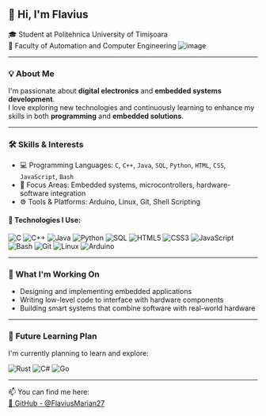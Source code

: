 ## 👋 Hi, I'm Flavius 

🎓 Student at Politehnica University of Timișoara  
🏫 Faculty of Automation and Computer Engineering
![image](https://github.com/user-attachments/assets/250223ca-75ac-43aa-b272-68c371ebe6ab)

---

### 💡 About Me

I'm passionate about **digital electronics** and **embedded systems development**.  
I love exploring new technologies and continuously learning to enhance my skills in both **programming** and **embedded solutions**.

---

### 🛠️ Skills & Interests

- 💻 Programming Languages: `C`, `C++`, `Java`, `SQL`, `Python`, `HTML`, `CSS`, `JavaScript`, `Bash`
- 🔌 Focus Areas: Embedded systems, microcontrollers, hardware-software integration
- ⚙️ Tools & Platforms: Arduino, Linux, Git, Shell Scripting

#### 🔧 Technologies I Use:

![C](https://img.shields.io/badge/C-00599C?logo=c&logoColor=white&style=for-the-badge)
![C++](https://img.shields.io/badge/C++-00599C?logo=c%2B%2B&logoColor=white&style=for-the-badge)
![Java](https://img.shields.io/badge/Java-007396?logo=java&logoColor=white&style=for-the-badge)
![Python](https://img.shields.io/badge/Python-3776AB?logo=python&logoColor=white&style=for-the-badge)
![SQL](https://img.shields.io/badge/SQL-4479A1?logo=postgresql&logoColor=white&style=for-the-badge)
![HTML5](https://img.shields.io/badge/HTML5-E34F26?logo=html5&logoColor=white&style=for-the-badge)
![CSS3](https://img.shields.io/badge/CSS3-1572B6?logo=css3&logoColor=white&style=for-the-badge)
![JavaScript](https://img.shields.io/badge/JavaScript-F7DF1E?logo=javascript&logoColor=black&style=for-the-badge)
![Bash](https://img.shields.io/badge/Bash-121011?logo=gnu-bash&logoColor=white&style=for-the-badge)
![Git](https://img.shields.io/badge/Git-F05032?logo=git&logoColor=white&style=for-the-badge)
![Linux](https://img.shields.io/badge/Linux-FCC624?logo=linux&logoColor=black&style=for-the-badge)
![Arduino](https://img.shields.io/badge/Arduino-00979D?logo=arduino&logoColor=white&style=for-the-badge)

---

### 🚀 What I'm Working On

- Designing and implementing embedded applications  
- Writing low-level code to interface with hardware components  
- Building smart systems that combine software with real-world hardware

---

### 📘 Future Learning Plan

I'm currently planning to learn and explore:

![Rust](https://img.shields.io/badge/Rust-000000?logo=rust&logoColor=white&style=for-the-badge)
![C#](https://img.shields.io/badge/C%23-239120?logo=c-sharp&logoColor=white&style=for-the-badge)
![Go](https://img.shields.io/badge/Go-00ADD8?logo=go&logoColor=white&style=for-the-badge)

---

📫 You can find me here:  
[🔗 GitHub - @FlaviusMarian27](https://github.com/FlaviusMarian27)

